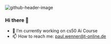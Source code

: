 ![github-header-image](https://github.com/paulwenner/paulwenner/assets/141442554/6c2256eb-baf1-4404-bb1b-f5911051949d)
### Hi there 👋

- 🔭 I’m currently working on cs50 Ai Course 
- 📫 How to reach me: paul.wenner@t-online.de

<!--
**paulwenner/paulwenner** is a ✨ _special_ ✨ repository because its `README.md` (this file) appe![Uploading github-header-image.png…]()
ars on your GitHub profile.

Here are some ideas to get you started:

- 🔭 I’m currently working on ...
- 🌱 I’m currently learning ...
- 👯 I’m looking to collaborate on ...
- 🤔 I’m looking for help with ...
- 💬 Ask me about ...
- 📫 How to reach me: ...
- 😄 Pronouns: ...
- ⚡ Fun fact: ...
-->
